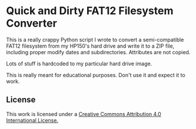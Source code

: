 # Quick and Dirty FAT12 Filesystem Converter

This is a really crappy Python script I wrote to convert a semi-compatible FAT12 filesystem from my HP150's hard drive and write it to a ZIP file, including proper modify dates and subdirectories. Attributes are not copied.

Lots of stuff is hardcoded to my particular hard drive image.

This is really meant for educational purposes. Don't use it and expect it to work.

## License
This work is licensed under a [Creative Commons Attribution 4.0 International License.](http://creativecommons.org/licenses/by/4.0/)
